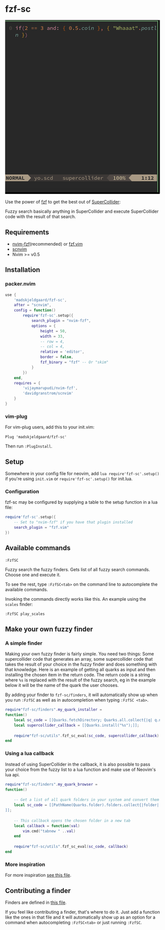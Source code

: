 # fzf-sc

![Fuzzy scales](assets/fzfsc-fuzzyscales.gif)

Use the power of [fzf](https://github.com/junegunn/fzf) to get the best out of [SuperCollider](https://supercollider:github::o/):

Fuzzy search basically anything in SuperCollider and execute SuperCollider code with the result of that search.

## Requirements

- [nvim-fzf](https://github.com/vijaymarupudi/nvim-fzf)(recommended) or [fzf.vim](https://github.com/junegunn/fzf.vim)
- [scnvim](https://github.com/davidgranstrom/scnvim)
- Nvim >= v0.5

## Installation

### packer.nvim

```lua
use {
	'madskjeldgaard/fzf-sc',
	after = "scnvim",
	config = function()
		require'fzf-sc'.setup({ 
			search_plugin = "nvim-fzf", 
			options = {
				height = 50,
				width = 33,
				-- row = 4,
				-- col = 4,
				relative = 'editor',
				border = false,
				fzf_binary = "fzf" -- Or "skim"
			}
		})
	end,
	requires = {
		'vijaymarupudi/nvim-fzf',
		'davidgranstrom/scnvim'
	}
}
```

### vim-plug
For vim-plug users, add this to your init.vim:

`Plug 'madskjeldgaard/fzf-sc'`

Then run `:PlugInstall`.

## Setup

Somewhere in your config file for neovim, add `lua require'fzf-sc'.setup()` if you're using `init.vim` or `require'fzf-sc'.setup()` for init.lua.

### Configuration

fzf-sc may be configured by supplying a table to the setup function in a lua file:

```lua
require'fzf-sc'.setup({
	-- Set to "nvim-fzf" if you have that plugin installed
	search_plugin = "fzf.vim" 
})
```

## Available commands
`:FzfSC`

Fuzzy search the fuzzy finders. Gets list of all fuzzy search commands. Choose one and execute it.

To see the rest, type `:FzfSC<tab>` on the command line to autocomplete the available commands.

Invoking the commands directly works like this. An example using the `scales` finder:

```bash
:FzfSC play_scales
```

## Make your own fuzzy finder

### A simple finder

Making your own fuzzy finder is fairly simple. You need two things: Some supercollider code that generates an array, some supercollider code that takes the result of your choice in the fuzzy finder and does something with that knowledge. Here is an example of getting all quarks as input and then installing the chosen item in the return code. The return code is a string where `%s` is replaced with the result of the fuzzy search, eg in the example below it will be the name of the quark the user chooses.

By adding your finder to `fzf-sc/finders`, it will automatically show up when you run `:FzfSC` as well as in autocompletion when typing `:FzfSC <tab>`.

```lua
require"fzf-sc/finders".my_quark_installer = 
function()
	local sc_code = [[Quarks.fetchDirectory; Quarks.all.collect{|q| q.name}]];
	local supercollider_callback = [[Quarks.install("%s");]];

	require"fzf-sc/utils".fzf_sc_eval(sc_code, supercollider_callback)
end
```

### Using a lua callback

Instead of using SuperCollider in the callback, it is also possible to pass your choice from the fuzzy list to a lua function and make use of Neovim's lua api.

```lua
require"fzf-sc/finders".my_quark_browser = 
function()

	-- Get a list of all quark folders in your system and convert them to full paths
	local sc_code = [[PathName(Quarks.folder).folders.collect{|folder| folder.fullPath}
]];

	-- This callback opens the chosen folder in a new tab
	local callback = function(val) 
		vim.cmd("tabnew " ..val) 
	end

	require"fzf-sc/utils".fzf_sc_eval(sc_code, callback)
end
```

### More inspiration 

For more inspiration [see this file](lua/fzf-sc/finders.lua). 

## Contributing a finder

Finders are defined in [this file](lua/fzf-sc/finders.lua). 

If you feel like contributing a finder, that's where to do it. Just add a function like the ones in that file and it will automatically show up as an option for a command when autocompleting `:FzfSC<tab>` or just running `:FzfSC`.
